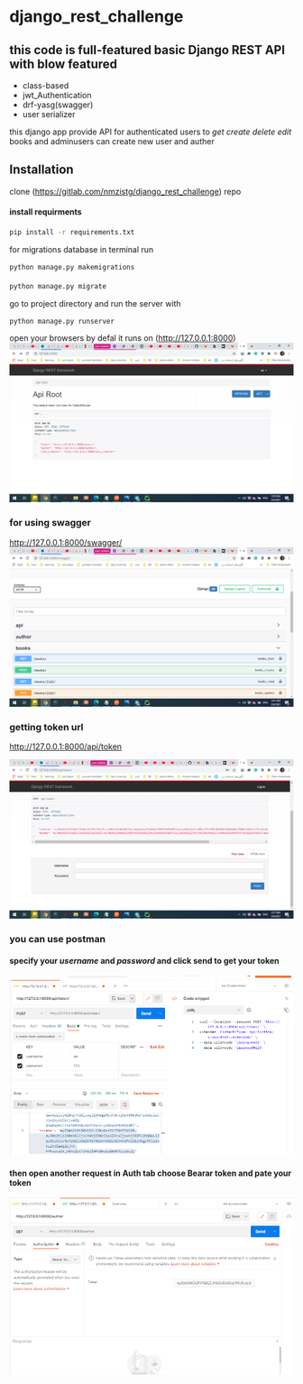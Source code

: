 # django_rest_challenge
## this code is full-featured basic Django REST API with blow featured

* class-based
* jwt_Authentication
* drf-yasg(swagger)
* user serializer

this django app provide API for authenticated users to _get_  _create_ _delete_ _edit_ books and adminusers can create 
new user and auther 


## Installation
clone (https://gitlab.com/nmzistg/django_rest_challenge) repo

#### install requirments
```bash
pip install -r requirements.txt
```
for migrations database in terminal run
```bash
python manage.py makemigrations

python manage.py migrate
```
go to project directory and
run the server with 
```bash
python manage.py runserver
```

open your browsers by defal it runs on (http://127.0.0.1:8000)
![img.png](readme-images/img2.png)

### for using swagger
http://127.0.0.1:8000/swagger/
![img.png](readme-images/img_1.png)

### getting token url
http://127.0.0.1:8000/api/token

![img.png](readme-images/img.png)

### you can use postman 
#### specify your *username* and *password* and click send to get your token 
![img.png](readme-images/img3.png)

#### then open another request in Auth tab choose Bearar token and pate your token 
![img.png](readme-images/img4.png)